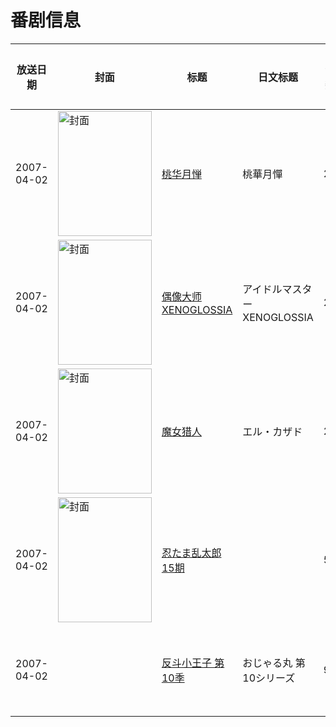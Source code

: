 # 番剧信息

|放送日期|封面|标题|日文标题|话数|评分|评分人数|
|---|---|---|---|---|---|---|
|2007-04-02|<img src="https://lain.bgm.tv/pic/cover/c/32/b3/809_8wjaw.jpg" alt="封面" style="width:150px;height:200px;object-fit:cover;">|[桃华月惮](https://bangumi.tv/subject/809)|桃華月憚|26|6.4|414人评分|
|2007-04-02|<img src="https://lain.bgm.tv/pic/cover/c/bf/bb/3271_uKaX3.jpg" alt="封面" style="width:150px;height:200px;object-fit:cover;">|[偶像大师 XENOGLOSSIA](https://bangumi.tv/subject/3271)|アイドルマスター XENOGLOSSIA|26|6.1|527人评分|
|2007-04-02|<img src="https://lain.bgm.tv/pic/cover/c/1b/31/3489_V7vbv.jpg" alt="封面" style="width:150px;height:200px;object-fit:cover;">|[魔女猎人](https://bangumi.tv/subject/3489)|エル・カザド|26|7.0|573人评分|
|2007-04-02|<img src="https://lain.bgm.tv/pic/cover/c/c7/a4/161693_reePg.jpg" alt="封面" style="width:150px;height:200px;object-fit:cover;">|[忍たま乱太郎 15期](https://bangumi.tv/subject/161693)||50|暂无评分|少于10人评分|
|2007-04-02||[反斗小王子 第10季](https://bangumi.tv/subject/416183)|おじゃる丸 第10シリーズ|90|暂无评分|少于10人评分|
